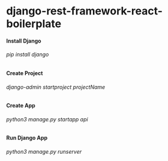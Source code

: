 # django-rest-framework-react-boilerplate

#### Install Django
###### pip install django

#### Create Project
###### django-admin startproject projectName

#### Create App
###### python3 manage.py startapp api

#### Run Django App
###### python3 manage.py runserver
